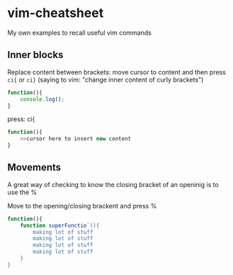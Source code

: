 # vim-cheatsheet
My own examples to recall useful vim commands 

## Inner blocks 

Replace content between brackets: move cursor to content and then press `ci{` or `ci}` (saying to vim: "change inner content of curly brackets")

```javascript
function(){
    console.log();
}
```

press: ci{

```javascript
function(){
    >>cursor here to insert new content
}
```

## Movements 
A great way of checking to know the closing bracket of an openinig is to use the % 

Move to the opening/closing brackent and press %

```javascript
function(){
    function superFunctio`(){
        making lot of stuff
        making lot of stuff
        making lot of stuff
        making lot of stuff
    }
}
```


